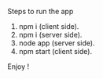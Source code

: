 Steps to run the app

1. npm i (client side).
2. npm i (server side).
3. node app (server side).
4. npm start (client side).

Enjoy !
